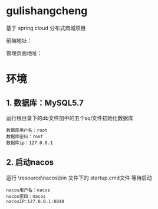 # gulishangcheng
基于 spring cloud 分布式商城项目

前端地址：

管理页面地址：

# 环境
## 1. 数据库：MySQL5.7
运行根目录下的db文件加中的五个sql文件初始化数据库
```
数据库用户名：root
数据库密码：root
数据库ip：127.0.0.1
```


## 2. 启动nacos
运行 \resource\nacos\bin 文件下的 startup.cmd文件 等待启动
```
nacos用户名：nacos
nacos密码：nacos
nacosIP:127.0.0.1:8848
```











